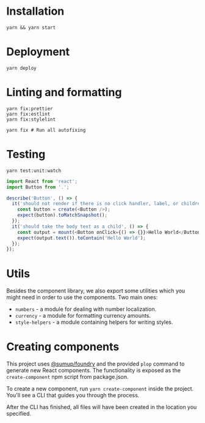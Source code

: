 # Installation

```
yarn && yarn start
```

# Deployment

```
yarn deploy
```

# Linting and formatting

```
yarn fix:prettier
yarn fix:estlint
yarn fix:stylelint

yarn fix # Run all autofixing
```

# Testing

```
yarn test:unit:watch
```

```javascript
import React from 'react';
import Button from '.';

describe('Button', () => {
  it('should not render if there is no click handler, label, or children', () => {
    const button = create(<Button />);
    expect(button).toMatchSnapshot();
  });
  it('should take the body text as a child', () => {
    const output = mount(<Button onClick={() => {}}>Hello World</Button>);
    expect(output.text()).toContain('Hello World');
  });
});
```

# Utils

Besides the component library, we also export some utilities which you
might need in order to use the components. Two main ones:

* `numbers` - a module for dealing with number localization.
* `currency` - a module for formatting currency amounts.
* `style-helpers` - a module containing helpers for writing styles.

# Creating components

This project uses [@sumup/foundry](https://www.npmjs.com/package/@sumup/foundry) and the provided `plop` command to generate new React components. The functionality is exposed as the `create-component` npm script from package.json.

To create a new component, run `yarn create-component` inside the project. You'll see a CLI that guides you through the process.

After the CLI has finished, all files will have been created in the location you specified.

